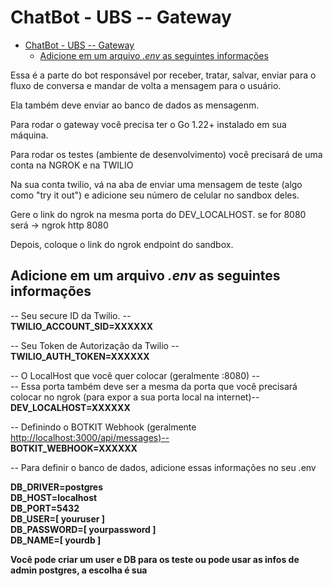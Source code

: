 # ChatBot - UBS -- Gateway

<!--toc:start-->
- [ChatBot - UBS -- Gateway](#chatbot-ubs-gateway)
  - [Adicione em um arquivo *.env* as seguintes informações](#adicione-em-um-arquivo-env-as-seguintes-informações)
<!--toc:end-->

Essa é a parte do bot responsável por receber, tratar, salvar, enviar para o
fluxo de conversa e mandar de volta a mensagem para o usuário.

Ela também deve enviar ao banco de dados as mensagenm.

Para rodar o gateway você precisa ter o Go 1.22+ instalado em sua máquina.

Para rodar os testes (ambiente de desenvolvimento) você precisará de uma conta
na NGROK e na TWILIO

Na sua conta twilio, vá na aba de enviar uma mensagem de teste (algo como "try it out") e adicione seu número de celular no sandbox deles.

Gere o link do ngrok na mesma porta do DEV_LOCALHOST.
se for 8080 será -> ngrok http 8080

Depois, coloque o link do ngrok endpoint do sandbox.

## Adicione em um arquivo *.env* as seguintes informações

-- Seu secure ID da Twilio. --  
**TWILIO_ACCOUNT_SID=XXXXXX**

-- Seu Token de Autorização da Twilio --  
**TWILIO_AUTH_TOKEN=XXXXXX**

-- O LocalHost que você quer colocar (geralmente :8080) --  
-- Essa porta também deve ser a mesma da porta que você precisará colocar no ngrok (para expor a sua porta local na internet)--
**DEV_LOCALHOST=XXXXXX**

-- Definindo o BOTKIT Webhook (geralmente <http://localhost:3000/api/messages)-->  
**BOTKIT_WEBHOOK=XXXXXX**

-- Para definir o banco de dados, adicione essas informações no seu .env

**DB_DRIVER=postgres  
DB_HOST=localhost  
DB_PORT=5432  
DB_USER=[ youruser ]  
DB_PASSWORD=[ yourpassword ]  
DB_NAME=[ yourdb ]**  

**Você pode criar um user e DB para os teste ou pode usar as infos de admin postgres, a escolha é sua**
